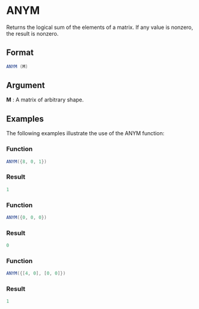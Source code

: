 # ANYM

Returns the logical sum of the elements of a matrix. If any value is nonzero, the result is nonzero. 

## Format 
```java
ANYM (M) 
```
## Argument 

 



**M**
: A matrix of arbitrary shape. 


## Examples 

The following examples illustrate the use of the ANYM function:

 



### Function  
```java
ANYM({8, 0, 1})  
```

### Result  
```java
1  
```

 



### Function  
```java
ANYM({0, 0, 0})  
```

### Result  
```java
0  
```

 



### Function  
```java
ANYM({[4, 0], [0, 0]})  
```

### Result  
```java
1  
```